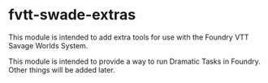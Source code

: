 # fvtt-swade-extras

This module is intended to add extra tools for use with the Foundry VTT Savage Worlds System.

This module is intended to provide a way to run Dramatic Tasks in Foundry.  Other things will be added later.
